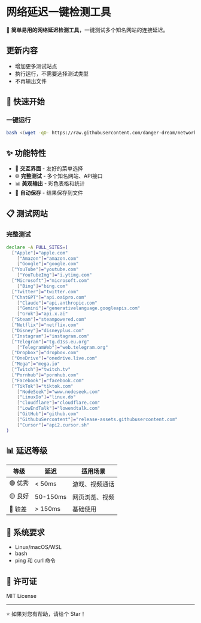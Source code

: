 # 网络延迟一键检测工具

🚀 **简单易用的网络延迟检测工具**，一键测试多个知名网站的连接延迟。

## 更新内容
- 增加更多测试站点
- 执行运行，不需要选择测试类型
- 不再输出文件

## 🚀 快速开始

### 一键运行
```bash
bash <(wget -qO- https://raw.githubusercontent.com/danger-dream/network-latency-tester/main/latency.sh)
```

## ✨ 功能特性

- 🎯 **交互界面** - 友好的菜单选择
- 🌐 **完整测试** - 多个知名网站、API接口
- 📊 **美观输出** - 彩色表格和统计
- 💾 **自动保存** - 结果保存到文件

## 📋 测试网站
### 完整测试
```bash
declare -A FULL_SITES=(
  ["Apple"]="apple.com"
	["Amazon"]="amazon.com"
	["Google"]="google.com"
  ["YouTube"]="youtube.com"
	["YouTubeImg"]="i.ytimg.com"
  ["Microsoft"]="microsoft.com"
	["Bing"]="bing.com"
  ["Twitter"]="twitter.com"
  ["ChatGPT"]="api.oaipro.com"
	["Claude"]="api.anthropic.com"
	["Gemini"]="generativelanguage.googleapis.com"
 	["Grok"]="api.x.ai"
  ["Steam"]="steampowered.com"
  ["Netflix"]="netflix.com"
  ["Disney"]="disneyplus.com"
  ["Instagram"]="instagram.com"
  ["Telegram"]="tg.d1ss.eu.org"
	["TelegramWeb"]="web.telegram.org"
  ["Dropbox"]="dropbox.com"
  ["OneDrive"]="onedrive.live.com"
  ["Mega"]="mega.io"
  ["Twitch"]="twitch.tv"
  ["Pornhub"]="pornhub.com"
  ["Facebook"]="facebook.com"
  ["TikTok"]="tiktok.com"
	["NodeSeek"]="www.nodeseek.com"
	["LinuxDo"]="linux.do"
	["Cloudflare"]="cloudflare.com"
	["LowEndTalk"]="lowendtalk.com"
	["GitHub"]="github.com"
	["GithubuSercontent"]="release-assets.githubusercontent.com"
	["Cursor"]="api2.cursor.sh"
)
```

## 📊 延迟等级

| 等级 | 延迟 | 适用场景 |
|------|------|----------|
| 🟢 优秀 | < 50ms | 游戏、视频通话 |
| 🟡 良好 | 50-150ms | 网页浏览、视频 |
| 🔴 较差 | > 150ms | 基础使用 |

## 🔧 系统要求

- Linux/macOS/WSL
- bash
- ping 和 curl 命令

## 📄 许可证

MIT License

---

⭐ 如果对您有帮助，请给个 Star！
